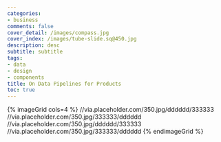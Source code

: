 ```yaml
---
categories:
- business
comments: false
cover_detail: /images/compass.jpg
cover_index: /images/tube-slide.sq@450.jpg
description: desc
subtitle: subtitle
tags:
- data
- design
- components
title: On Data Pipelines for Products
toc: true
---
```


{% imageGrid cols=4 %}
//via.placeholder.com/350.jpg/dddddd/333333
//via.placeholder.com/350.jpg/333333/dddddd
//via.placeholder.com/350.jpg/dddddd/333333
//via.placeholder.com/350.jpg/333333/dddddd
{% endimageGrid %}